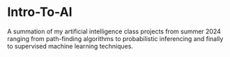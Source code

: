 # Intro-To-AI
A summation of my artificial intelligence class projects from summer 2024 ranging from path-finding algorithms to probabilistic inferencing and finally to supervised machine learning techniques.
